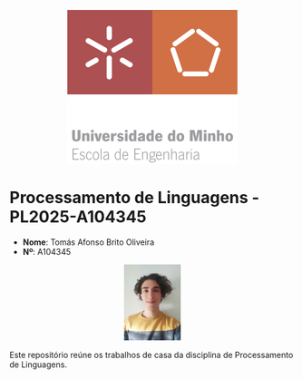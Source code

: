 <p align="center">
  <img src="UM.png" alt="Logo UM">
</p>

# Processamento de Linguagens - PL2025-A104345

- **Nome**: Tomás Afonso Brito Oliveira  
- **Nº**: A104345  

<p align="center">
  <img src="foto.jpg" alt="Foto do aluno" style="width: 20%;">
</p>

Este repositório reúne os trabalhos de casa da disciplina de Processamento de Linguagens.
